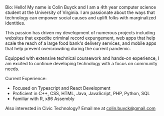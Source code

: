 Bio:
Hello! My name is Colin Buyck and I am a 4th year computer science student at the University of Virginia. I am passionate about the ways that technology can empower social causes and uplift folks with marginalized identities. 

This passion has driven my development of numerous projects including websites that expedite criminal record expungement, web apps that help scale the reach of a large food bank's delivery services, and mobile apps that help prevent overcrowding during the current pandemic. 

Equipped with extensive technical coursework and hands-on experience, I am excited to continue developing technology with a focus on community needs.

Current Experience:
- Focused on Typescript and React Development
- Proficient in C++, CSS, HTML, Java, JavaScript, PHP, Python, SQL
- Familiar with R, x86 Assembly

Also interested in Civic Technology? Email me at colin.buyck@gmail.com 
